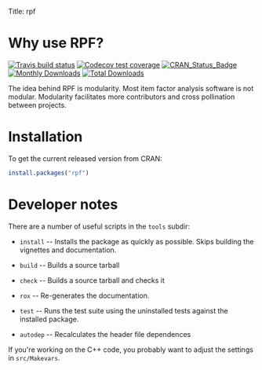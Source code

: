 Title:       rpf

# Why use RPF?

<!-- badges: start -->
[![Travis build status](https://app.travis-ci.com/jpritikin/rpf.svg?branch=master)](https://app.travis-ci.com/github/jpritikin/rpf)
[![Codecov test coverage](https://codecov.io/gh/jpritikin/rpf/branch/master/graph/badge.svg)](https://codecov.io/gh/jpritikin/rpf?branch=master)
[![CRAN_Status_Badge](https://www.r-pkg.org/badges/version/rpf?color=blue)](https://cran.r-project.org/package=rpf)
[![Monthly Downloads](https://cranlogs.r-pkg.org/badges/rpf)](https://cranlogs.r-pkg.org/badges/rpf)
[![Total Downloads](https://cranlogs.r-pkg.org/badges/grand-total/rpf)](https://cranlogs.r-pkg.org/badges/grand-total/rpf)
<!-- badges: end -->

The idea behind RPF is modularity. Most item factor analysis software
is not modular. Modularity facilitates more contributors and cross
pollination between projects.

# Installation

To get the current released version from CRAN:

```R
install.packages("rpf")
```

# Developer notes

There are a number of useful scripts in the `tools` subdir:

* `install` -- Installs the package as quickly as possible. Skips
  building the vignettes and documentation.

* `build` -- Builds a source tarball

* `check` -- Builds a source tarball and checks it

* `rox` -- Re-generates the documentation.

* `test` -- Runs the test suite using the uninstalled tests against the
  installed package.

* `autodep` -- Recalculates the header file dependences

If you're working on the C++ code, you probably want to adjust the
settings in `src/Makevars`.
